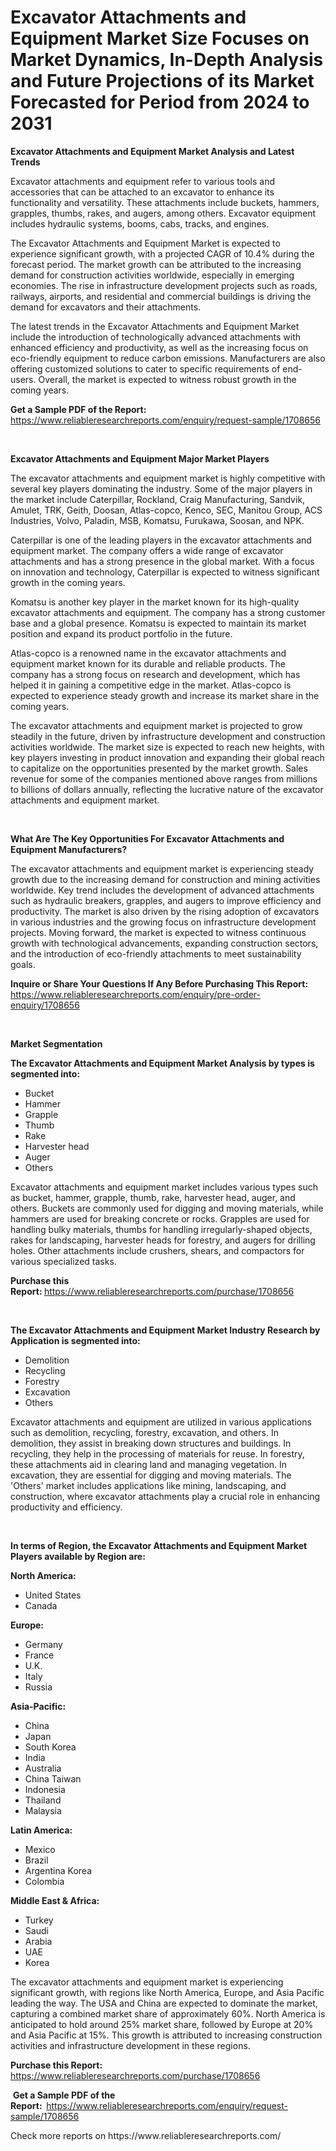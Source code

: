 <p><h1>Excavator Attachments and Equipment Market Size Focuses on Market Dynamics, In-Depth Analysis and Future Projections of its Market Forecasted for Period from 2024 to 2031</h1></p><p><strong>Excavator Attachments and Equipment Market Analysis and Latest Trends</strong></p>
<p><p>Excavator attachments and equipment refer to various tools and accessories that can be attached to an excavator to enhance its functionality and versatility. These attachments include buckets, hammers, grapples, thumbs, rakes, and augers, among others. Excavator equipment includes hydraulic systems, booms, cabs, tracks, and engines.</p><p>The Excavator Attachments and Equipment Market is expected to experience significant growth, with a projected CAGR of 10.4% during the forecast period. The market growth can be attributed to the increasing demand for construction activities worldwide, especially in emerging economies. The rise in infrastructure development projects such as roads, railways, airports, and residential and commercial buildings is driving the demand for excavators and their attachments.</p><p>The latest trends in the Excavator Attachments and Equipment Market include the introduction of technologically advanced attachments with enhanced efficiency and productivity, as well as the increasing focus on eco-friendly equipment to reduce carbon emissions. Manufacturers are also offering customized solutions to cater to specific requirements of end-users. Overall, the market is expected to witness robust growth in the coming years.</p></p>
<p><strong>Get a Sample PDF of the Report:&nbsp;</strong> <a href="https://www.reliableresearchreports.com/enquiry/request-sample/1708656">https://www.reliableresearchreports.com/enquiry/request-sample/1708656</a></p>
<p>&nbsp;</p>
<p><strong>Excavator Attachments and Equipment Major Market Players</strong></p>
<p><p>The excavator attachments and equipment market is highly competitive with several key players dominating the industry. Some of the major players in the market include Caterpillar, Rockland, Craig Manufacturing, Sandvik, Amulet, TRK, Geith, Doosan, Atlas-copco, Kenco, SEC, Manitou Group, ACS Industries, Volvo, Paladin, MSB, Komatsu, Furukawa, Soosan, and NPK.</p><p>Caterpillar is one of the leading players in the excavator attachments and equipment market. The company offers a wide range of excavator attachments and has a strong presence in the global market. With a focus on innovation and technology, Caterpillar is expected to witness significant growth in the coming years.</p><p>Komatsu is another key player in the market known for its high-quality excavator attachments and equipment. The company has a strong customer base and a global presence. Komatsu is expected to maintain its market position and expand its product portfolio in the future.</p><p>Atlas-copco is a renowned name in the excavator attachments and equipment market known for its durable and reliable products. The company has a strong focus on research and development, which has helped it in gaining a competitive edge in the market. Atlas-copco is expected to experience steady growth and increase its market share in the coming years.</p><p>The excavator attachments and equipment market is projected to grow steadily in the future, driven by infrastructure development and construction activities worldwide. The market size is expected to reach new heights, with key players investing in product innovation and expanding their global reach to capitalize on the opportunities presented by the market growth. Sales revenue for some of the companies mentioned above ranges from millions to billions of dollars annually, reflecting the lucrative nature of the excavator attachments and equipment market.</p></p>
<p>&nbsp;</p>
<p><strong>What Are The Key Opportunities For Excavator Attachments and Equipment Manufacturers?</strong></p>
<p><p>The excavator attachments and equipment market is experiencing steady growth due to the increasing demand for construction and mining activities worldwide. Key trend includes the development of advanced attachments such as hydraulic breakers, grapples, and augers to improve efficiency and productivity. The market is also driven by the rising adoption of excavators in various industries and the growing focus on infrastructure development projects. Moving forward, the market is expected to witness continuous growth with technological advancements, expanding construction sectors, and the introduction of eco-friendly attachments to meet sustainability goals.</p></p>
<p><strong>Inquire or Share Your Questions If Any Before Purchasing This Report:</strong> <a href="https://www.reliableresearchreports.com/enquiry/pre-order-enquiry/1708656">https://www.reliableresearchreports.com/enquiry/pre-order-enquiry/1708656</a></p>
<p>&nbsp;</p>
<p><strong>Market Segmentation</strong></p>
<p><strong>The Excavator Attachments and Equipment Market Analysis by types is segmented into:</strong></p>
<p><ul><li>Bucket</li><li>Hammer</li><li>Grapple</li><li>Thumb</li><li>Rake</li><li>Harvester head</li><li>Auger</li><li>Others</li></ul></p>
<p><p>Excavator attachments and equipment market includes various types such as bucket, hammer, grapple, thumb, rake, harvester head, auger, and others. Buckets are commonly used for digging and moving materials, while hammers are used for breaking concrete or rocks. Grapples are used for handling bulky materials, thumbs for handling irregularly-shaped objects, rakes for landscaping, harvester heads for forestry, and augers for drilling holes. Other attachments include crushers, shears, and compactors for various specialized tasks.</p></p>
<p><strong>Purchase this Report:&nbsp;</strong><a href="https://www.reliableresearchreports.com/purchase/1708656">https://www.reliableresearchreports.com/purchase/1708656</a></p>
<p>&nbsp;</p>
<p><strong>The Excavator Attachments and Equipment Market Industry Research by Application is segmented into:</strong></p>
<p><ul><li>Demolition</li><li>Recycling</li><li>Forestry</li><li>Excavation</li><li>Others</li></ul></p>
<p><p>Excavator attachments and equipment are utilized in various applications such as demolition, recycling, forestry, excavation, and others. In demolition, they assist in breaking down structures and buildings. In recycling, they help in the processing of materials for reuse. In forestry, these attachments aid in clearing land and managing vegetation. In excavation, they are essential for digging and moving materials. The 'Others' market includes applications like mining, landscaping, and construction, where excavator attachments play a crucial role in enhancing productivity and efficiency.</p></p>
<p>&nbsp;</p>
<p><strong>In terms of Region, the Excavator Attachments and Equipment Market Players available by Region are:</strong></p>
<p>
    <p> <strong> North America: </strong>
        <ul>
            <li>United States</li>
            <li>Canada</li>
        </ul>
        </p> 
    <p> <strong> Europe: </strong>
        <ul>
            <li>Germany</li>
            <li>France</li>
            <li>U.K.</li>
            <li>Italy</li>
            <li>Russia</li>
        </ul>
        </p> 
    <p> <strong> Asia-Pacific: </strong>
        <ul>
            <li>China</li>
            <li>Japan</li>
            <li>South Korea</li>
            <li>India</li>
            <li>Australia</li>
            <li>China Taiwan</li>
            <li>Indonesia</li>
            <li>Thailand</li>
            <li>Malaysia</li>
        </ul>
        </p> 
    <p> <strong> Latin America: </strong>
        <ul>
            <li>Mexico</li>
            <li>Brazil</li>
            <li>Argentina Korea</li>
            <li>Colombia</li>
        </ul>
        </p> 
    <p> <strong> Middle East & Africa: </strong>
        <ul>
            <li>Turkey</li>
            <li>Saudi</li>
            <li>Arabia</li>
            <li>UAE</li>
            <li>Korea</li>
        </ul>
    </p>
    </p>
<p><p>The excavator attachments and equipment market is experiencing significant growth, with regions like North America, Europe, and Asia Pacific leading the way. The USA and China are expected to dominate the market, capturing a combined market share of approximately 60%. North America is anticipated to hold around 25% market share, followed by Europe at 20% and Asia Pacific at 15%. This growth is attributed to increasing construction activities and infrastructure development in these regions.</p></p>
<p><strong>Purchase this Report: </strong><a href="https://www.reliableresearchreports.com/purchase/1708656">https://www.reliableresearchreports.com/purchase/1708656</a></p>
<p>&nbsp;<strong>Get a Sample PDF of the Report:&nbsp;&nbsp;</strong><a href="https://www.reliableresearchreports.com/enquiry/request-sample/1708656">https://www.reliableresearchreports.com/enquiry/request-sample/1708656</a></p>
<p><strong></strong></p>
<p>Check more reports on https://www.reliableresearchreports.com/</p>